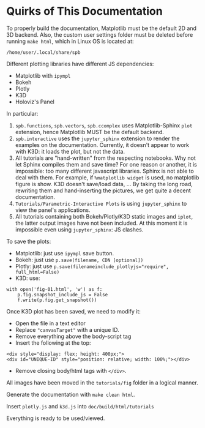 # Quirks of This Documentation

To properly build the documentation, Matplotlib must be the default 2D and 3D backend. Also, the custom user settings folder must be deleted before running `make html`, which in Linux OS is located at:

```
/home/user/.local/share/spb
```

Different plotting libraries have different JS dependencies:

* Matplotlib with `ipympl`
* Bokeh
* Plotly
* K3D
* Holoviz's Panel

In particular:

1. `spb.functions`, `spb.vectors`, `spb.ccomplex` uses Matplotlib-Sphinx `plot` extension, hence Matplotlib MUST be the default backend.
2. `spb.interactive` uses the `jupyter_sphinx` extension to render the examples on the documentation. Currently, it doesn't appear to work with K3D: it loads the plot, but not the data.
3. All tutorials are "hand-written" from the respecting notebooks. Why not let Sphinx compiles them and save time? For one reason or another, it is impossible: too many different javascript libraries. Sphinx is not able to deal with them. For example, if `%matplotlib widget` is used, no matplotlib figure is show. K3D doesn't save/load data, ... By taking the long road, rewriting them and hand-inserting the pictures, we get quite a decent documentation.
4. `Tutorials/Parametric-Interactive Plots` is using `jupyter_sphinx` to view the panel's applications.
5. All tutorials containing both Bokeh/Plotly/K3D static images and `iplot`, the latter output images have not been included. At this moment it is impossible even using `jupyter_sphinx`: JS clashes.

To save the plots:
* Matplotlib: just use `ipympl` save button.
* Bokeh: just use `p.save(filename, CDN [optional])`
* Plotly: just use `p.save(filenameinclude_plotlyjs="require", full_html=False)`
* K3D: use:

```
with open('fig-01.html', 'w') as f:
    p.fig.snapshot_include_js = False
    f.write(p.fig.get_snapshot())
```

Once K3D plot has been saved, we need to modify it:

* Open the file in a text editor
* Replace `"canvasTarget"` with a unique ID.
* Remove everything above the body-script tag
* Insert the following at the top:
```
<div style="display: flex; height: 400px;">
<div id="UNIQUE-ID" style="position: relative; width: 100%;"></div>
```
* Remove closing body/html tags with `</div>`.

All images have been moved in the `tutorials/fig` folder in a logical manner.

Generate the documentation with `make clean html`.

Insert `plotly.js` and `k3d.js` into `doc/build/html/tutorials`

Everything is ready to be used/viewed.
